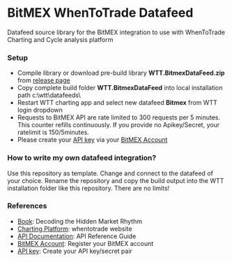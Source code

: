 # BitMEX WhenToTrade Datafeed  
Datafeed source library for the BitMEX integration to use with WhenToTrade Charting and Cycle analysis platform

### Setup
- Compile library or download pre-build library **WTT.BitmexDataFeed.zip** from [release page] 
- Copy complete build folder **WTT.BitmexDataFeed** into local installation path c:\wtt\datafeeds\
- Restart WTT charting app and select new datafeed **Bitmex** from WTT login dropdown
- Requests to BitMEX API are rate limited to 300 requests per 5 minutes. This counter refills continuously. If you provide no Apikey/Secret, your ratelimit is 150/5minutes.
- Please create your [API key] via your [BitMEX Account] 

### How to write my own datafeed integration?
Use this repository as template. Change and connect to the datafeed of your choice. Rename the repository and copy the build output into the WTT installation folder like this repository. There are no limits!


### References
 - [Book]: Decoding the Hidden Market Rhythm
 - [Charting Platform]: whentotrade website
 - [API Documentation]: API Reference Guide
 - [BitMEX Account]: Register your BitMEX account
 - [API key]: Create your API key/secret pair
  
  [Book]: <http://a.co/d/i9YlX4c>
  [Charting Platform]: <https://www.whentotrade.com>
  [API Documentation]: <https://www.bitmex.com/app/apiOverview>
  [API key]: <https://www.bitmex.com/app/apiKeys>
  [BitMEX Account]: <https://www.bitmex.com/register>
  [release page]: <https://github.com/whentotrade/WTT.BitmexDataFeed/releases>
